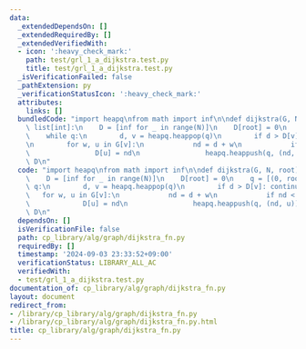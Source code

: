 ```yaml
---
data:
  _extendedDependsOn: []
  _extendedRequiredBy: []
  _extendedVerifiedWith:
  - icon: ':heavy_check_mark:'
    path: test/grl_1_a_dijkstra.test.py
    title: test/grl_1_a_dijkstra.test.py
  _isVerificationFailed: false
  _pathExtension: py
  _verificationStatusIcon: ':heavy_check_mark:'
  attributes:
    links: []
  bundledCode: "import heapq\nfrom math import inf\n\ndef dijkstra(G, N, root) ->\
    \ list[int]:\n    D = [inf for _ in range(N)]\n    D[root] = 0\n    q = [(0, root)]\n\
    \    while q:\n        d, v = heapq.heappop(q)\n        if d > D[v]: continue\n\
    \n        for w, u in G[v]:\n            nd = d + w\n            if nd < D[u]:\n\
    \                D[u] = nd\n                heapq.heappush(q, (nd, u))\n    return\
    \ D\n"
  code: "import heapq\nfrom math import inf\n\ndef dijkstra(G, N, root) -> list[int]:\n\
    \    D = [inf for _ in range(N)]\n    D[root] = 0\n    q = [(0, root)]\n    while\
    \ q:\n        d, v = heapq.heappop(q)\n        if d > D[v]: continue\n\n     \
    \   for w, u in G[v]:\n            nd = d + w\n            if nd < D[u]:\n   \
    \             D[u] = nd\n                heapq.heappush(q, (nd, u))\n    return\
    \ D\n"
  dependsOn: []
  isVerificationFile: false
  path: cp_library/alg/graph/dijkstra_fn.py
  requiredBy: []
  timestamp: '2024-09-03 23:33:52+09:00'
  verificationStatus: LIBRARY_ALL_AC
  verifiedWith:
  - test/grl_1_a_dijkstra.test.py
documentation_of: cp_library/alg/graph/dijkstra_fn.py
layout: document
redirect_from:
- /library/cp_library/alg/graph/dijkstra_fn.py
- /library/cp_library/alg/graph/dijkstra_fn.py.html
title: cp_library/alg/graph/dijkstra_fn.py
---
```

